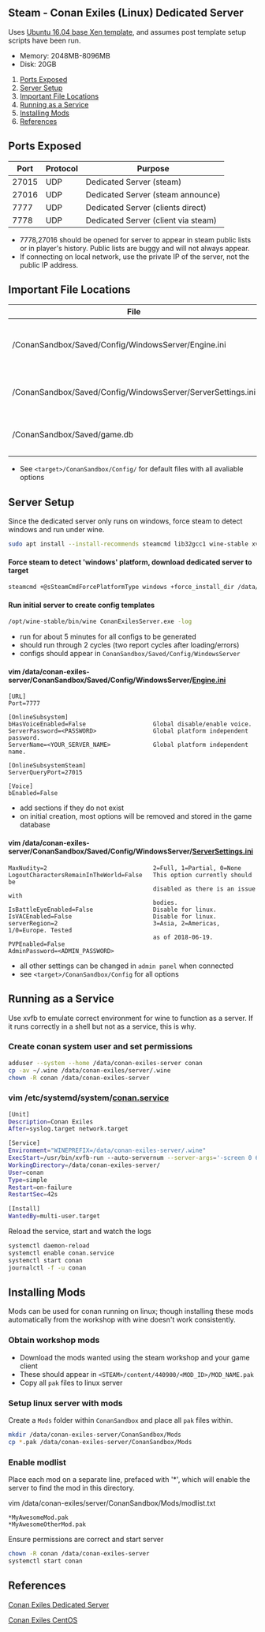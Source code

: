Steam - Conan Exiles (Linux) Dedicated Server
---------------------------------------------
Uses [Ubuntu 16.04 base Xen template](../templates/ubuntu-server.md), and
assumes post template setup scripts have been run.

* Memory: 2048MB-8096MB
* Disk: 20GB

1. [Ports Exposed](#ports-exposed)
1. [Server Setup](#server-setup)
1. [Important File Locations](#important-file-locations)
1. [Running as a Service](#running-as-a-service)
1. [Installing Mods](#installing-mods)
1. [References](#references)

Ports Exposed
-------------

| Port  | Protocol | Purpose                             |
|-------|----------|-------------------------------------|
| 27015 | UDP      | Dedicated Server (steam)            |
| 27016 | UDP      | Dedicated Server (steam announce)   |
| 7777  | UDP      | Dedicated Server (clients direct)   |
| 7778  | UDP      | Dedicated Server (client via steam) |
 * 7778,27016 should be opened for server to appear in steam public lists or
   in player's history. Public lists are buggy and will not always appear.
 * If connecting on local network, use the private IP of the server, not the
   public IP address.

Important File Locations
------------------------

| File                                                                | Purpose                           |
|---------------------------------------------------------------------|-----------------------------------|
| <target>/ConanSandbox/Saved/Config/WindowsServer/Engine.ini         | Core engine settings, e.g. ports. |
| <target>/ConanSandbox/Saved/Config/WindowsServer/ServerSettings.ini | Specific game instance settings.  |
| <target>/ConanSandbox/Saved/game.db                                 | Game database and saves.          |
 * See `<target>/ConanSandbox/Config/` for default files with all avaliable options

Server Setup
-------------
Since the dedicated server only runs on windows, force steam to detect windows
and run under wine.

```bash
sudo apt install --install-recommends steamcmd lib32gcc1 wine-stable xvfb
```

#### Force steam to detect 'windows' platform, download dedicated server to target
```bash
steamcmd +@sSteamCmdForcePlatformType windows +force_install_dir /data/conan-exiles-server +login anonymous +app_update 443030 validate +quit
```

#### Run initial server to create config templates
```bash
/opt/wine-stable/bin/wine ConanExilesServer.exe -log
```
 * run for about 5 minutes for all configs to be generated
 * should run through 2 cycles (two report cycles after loading/errors)
 * configs should appear in `ConanSandbox/Saved/Config/WindowsServer`

#### vim /data/conan-exiles-server/ConanSandbox/Saved/Config/WindowsServer/[Engine.ini](Engine.ini)
```vim
[URL]
Port=7777

[OnlineSubsystem]
bHasVoiceEnabled=False                   Global disable/enable voice.
ServerPassword=<PASSWORD>                Global platform independent password.
ServerName=<YOUR_SERVER_NAME>            Global platform independent name.

[OnlineSubsystemSteam]
ServerQueryPort=27015

[Voice]
bEnabled=False
```
 * add sections if they do not exist
 * on initial creation, most options will be removed and stored in the game
   database

#### vim /data/conan-exiles-server/ConanSandbox/Saved/Config/WindowsServer/[ServerSettings.ini](ServerSettings.ini)
```vim
MaxNudity=2                              2=Full, 1=Partial, 0=None
LogoutCharactersRemainInTheWorld=False   This option currently should be
                                         disabled as there is an issue with
                                         bodies.
IsBattleEyeEnabled=False                 Disable for linux.
IsVACEnabled=False                       Disable for linux.
serverRegion=2                           3=Asia, 2=Americas, 1/0=Europe. Tested
                                         as of 2018-06-19.
PVPEnabled=False
AdminPassword=<ADMIN_PASSWORD> 
```
 * all other settings can be changed in `admin panel` when connected
 * see `<target>/ConanSandbox/Config` for all options

Running as a Service
--------------------
Use xvfb to emulate correct environment for wine to function as a server.
If it runs correctly in a shell but not as a service, this is why.

### Create conan system user and set permissions

```bash
adduser --system --home /data/conan-exiles-server conan
cp -av ~/.wine /data/conan-exiles/server/.wine
chown -R conan /data/conan-exiles-server
```

### vim /etc/systemd/system/[conan.service](conan.service)
```bash
[Unit]
Description=Conan Exiles
After=syslog.target network.target

[Service]
Environment="WINEPREFIX=/data/conan-exiles-server/.wine"
ExecStart=/usr/bin/xvfb-run --auto-servernum --server-args='-screen 0 640x480:32' /opt/wine-stable/bin/wine /data/conan-exiles-server/ConanSandboxServer.exe -log
WorkingDirectory=/data/conan-exiles-server/
User=conan
Type=simple
Restart=on-failure
RestartSec=42s

[Install]
WantedBy=multi-user.target
```

Reload the service, start and watch the logs
```bash
systemctl daemon-reload
systemctl enable conan.service
systemctl start conan
journalctl -f -u conan
```

Installing Mods
---------------
Mods can be used for conan running on linux; though installing these mods
automatically from the workshop with wine doesn't work consistently.

### Obtain workshop mods
 * Download the mods wanted using the steam workshop and your game client
 * These should appear in `<STEAM>/content/440900/<MOD_ID>/MOD_NAME.pak`
 * Copy all `pak` files to linux server

### Setup linux server with mods
Create a `Mods` folder within `ConanSandbox` and place all `pak` files within.

```bash
mkdir /data/conan-exiles-server/ConanSandbox/Mods
cp *.pak /data/conan-exiles-server/ConanSandbox/Mods
```

### Enable modlist
Place each mod on a separate line, prefaced with '*', which will enable the
server to find the mod in this directory.

vim /data/conan-exiles/server/ConanSandbox/Mods/modlist.txt
```vim
*MyAwesomeMod.pak
*MyAwesomeOtherMod.pak
```

Ensure permissions are correct and start server

```bash
chown -R conan /data/conan-exiles-server
systemctl start conan
```

References
----------
[Conan Exiles Dedicated Server][1]

[Conan Exiles CentOS][2]

[1]: https://conanexiles.gamepedia.com/Dedicated_Server_Setup:_Linux_and_Windows#Linux
[2]: https://steamcommunity.com/sharedfiles/filedetails/?id=858035949
[3]: https://old.reddit.com/r/ConanExiles/comments/5tgbsh/lets_discuss_ports/
